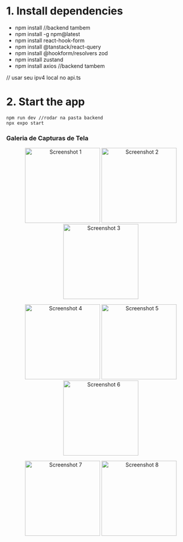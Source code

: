 # 1. Install dependencies

  - npm install //backend tambem
  - npm install -g npm@latest
  - npm install react-hook-form
  - npm install @tanstack/react-query
  - npm install @hookform/resolvers zod
  - npm install zustand
  - npm install axios //backend tambem

// usar seu ipv4 local no api.ts

# 2. Start the app
    npm run dev //rodar na pasta backend
    npx expo start

<h3>Galeria de Capturas de Tela</h3>

<p align="center">
  <img src="https://github.com/user-attachments/assets/06b9b7f8-d820-45c4-bf89-4685658aebc1" alt="Screenshot 1" width="200"/>
  <img src="https://github.com/user-attachments/assets/5cc2c516-868d-4d07-ba3c-a0914261686b" alt="Screenshot 2" width="200"/>
  <img src="https://github.com/user-attachments/assets/9571909d-9824-4583-89df-bb215b34aaa1" alt="Screenshot 3" width="200"/>
</p>

<p align="center">
  <img src="https://github.com/user-attachments/assets/1c932485-5d3d-48b6-a14b-258f3d43085b" alt="Screenshot 4" width="200"/>
  <img src="https://github.com/user-attachments/assets/38ab231c-9021-44d2-848c-d95e374ecc3b" alt="Screenshot 5" width="200"/>
  <img src="https://github.com/user-attachments/assets/21db60b5-bb0f-4239-b702-8a8ce035af3b" alt="Screenshot 6" width="200"/>
</p>

<p align="center">
  <img src="https://github.com/user-attachments/assets/078f8d33-881f-4e0b-9d80-959de685fa9e" alt="Screenshot 7" width="200"/>
  <img src="https://github.com/user-attachments/assets/1f5533c8-8c22-4adf-bdcd-c7845541dcf3" alt="Screenshot 8" width="200"/>
</p>
